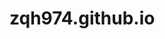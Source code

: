 # zqh974.github.io
<html lang=“zh-cn”>
  <head>
    <meta charset=“utf-8”/>
    <title>P大那些事
    </head>
  <body>
    <h1>聋子听见哑巴说瞎子看见了爱情</h1>
